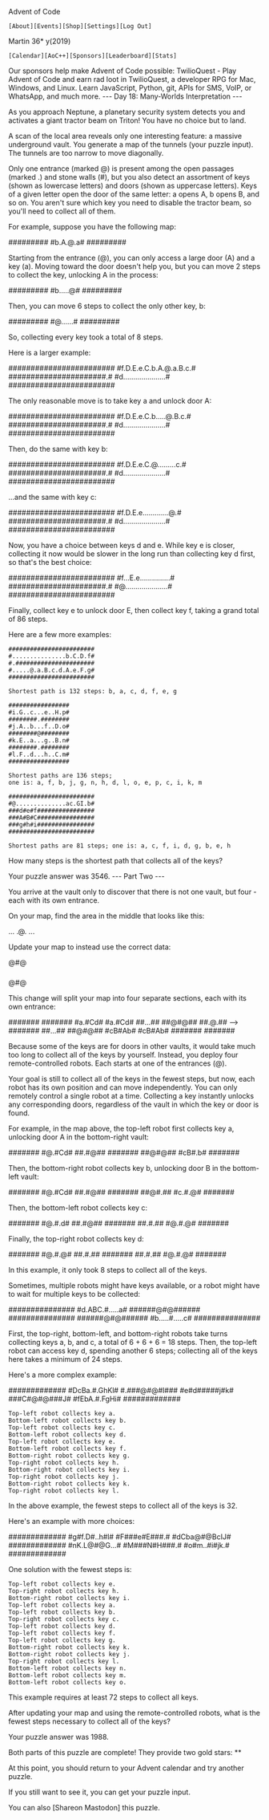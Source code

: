 
Advent of Code

    [About][Events][Shop][Settings][Log Out]

Martin 36*
       y(2019)

    [Calendar][AoC++][Sponsors][Leaderboard][Stats]

Our sponsors help make Advent of Code possible:
TwilioQuest - Play Advent of Code and earn rad loot in TwilioQuest, a developer RPG for Mac, Windows, and Linux. Learn JavaScript, Python, git, APIs for SMS, VoIP, or WhatsApp, and much more.
--- Day 18: Many-Worlds Interpretation ---

As you approach Neptune, a planetary security system detects you and activates a giant tractor beam on Triton! You have no choice but to land.

A scan of the local area reveals only one interesting feature: a massive underground vault. You generate a map of the tunnels (your puzzle input). The tunnels are too narrow to move diagonally.

Only one entrance (marked @) is present among the open passages (marked .) and stone walls (#), but you also detect an assortment of keys (shown as lowercase letters) and doors (shown as uppercase letters). Keys of a given letter open the door of the same letter: a opens A, b opens B, and so on. You aren't sure which key you need to disable the tractor beam, so you'll need to collect all of them.

For example, suppose you have the following map:

#########
#b.A.@.a#
#########

Starting from the entrance (@), you can only access a large door (A) and a key (a). Moving toward the door doesn't help you, but you can move 2 steps to collect the key, unlocking A in the process:

#########
#b.....@#
#########

Then, you can move 6 steps to collect the only other key, b:

#########
#@......#
#########

So, collecting every key took a total of 8 steps.

Here is a larger example:

########################
#f.D.E.e.C.b.A.@.a.B.c.#
######################.#
#d.....................#
########################

The only reasonable move is to take key a and unlock door A:

########################
#f.D.E.e.C.b.....@.B.c.#
######################.#
#d.....................#
########################

Then, do the same with key b:

########################
#f.D.E.e.C.@.........c.#
######################.#
#d.....................#
########################

...and the same with key c:

########################
#f.D.E.e.............@.#
######################.#
#d.....................#
########################

Now, you have a choice between keys d and e. While key e is closer, collecting it now would be slower in the long run than collecting key d first, so that's the best choice:

########################
#f...E.e...............#
######################.#
#@.....................#
########################

Finally, collect key e to unlock door E, then collect key f, taking a grand total of 86 steps.

Here are a few more examples:

    ########################
    #...............b.C.D.f#
    #.######################
    #.....@.a.B.c.d.A.e.F.g#
    ########################

    Shortest path is 132 steps: b, a, c, d, f, e, g

    #################
    #i.G..c...e..H.p#
    ########.########
    #j.A..b...f..D.o#
    ########@########
    #k.E..a...g..B.n#
    ########.########
    #l.F..d...h..C.m#
    #################

    Shortest paths are 136 steps;
    one is: a, f, b, j, g, n, h, d, l, o, e, p, c, i, k, m

    ########################
    #@..............ac.GI.b#
    ###d#e#f################
    ###A#B#C################
    ###g#h#i################
    ########################

    Shortest paths are 81 steps; one is: a, c, f, i, d, g, b, e, h

How many steps is the shortest path that collects all of the keys?

Your puzzle answer was 3546.
--- Part Two ---

You arrive at the vault only to discover that there is not one vault, but four - each with its own entrance.

On your map, find the area in the middle that looks like this:

...
.@.
...

Update your map to instead use the correct data:

@#@
###
@#@

This change will split your map into four separate sections, each with its own entrance:

#######       #######
#a.#Cd#       #a.#Cd#
##...##       ##@#@##
##.@.##  -->  #######
##...##       ##@#@##
#cB#Ab#       #cB#Ab#
#######       #######

Because some of the keys are for doors in other vaults, it would take much too long to collect all of the keys by yourself. Instead, you deploy four remote-controlled robots. Each starts at one of the entrances (@).

Your goal is still to collect all of the keys in the fewest steps, but now, each robot has its own position and can move independently. You can only remotely control a single robot at a time. Collecting a key instantly unlocks any corresponding doors, regardless of the vault in which the key or door is found.

For example, in the map above, the top-left robot first collects key a, unlocking door A in the bottom-right vault:

#######
#@.#Cd#
##.#@##
#######
##@#@##
#cB#.b#
#######

Then, the bottom-right robot collects key b, unlocking door B in the bottom-left vault:

#######
#@.#Cd#
##.#@##
#######
##@#.##
#c.#.@#
#######

Then, the bottom-left robot collects key c:

#######
#@.#.d#
##.#@##
#######
##.#.##
#@.#.@#
#######

Finally, the top-right robot collects key d:

#######
#@.#.@#
##.#.##
#######
##.#.##
#@.#.@#
#######

In this example, it only took 8 steps to collect all of the keys.

Sometimes, multiple robots might have keys available, or a robot might have to wait for multiple keys to be collected:

###############
#d.ABC.#.....a#
######@#@######
###############
######@#@######
#b.....#.....c#
###############

First, the top-right, bottom-left, and bottom-right robots take turns collecting keys a, b, and c, a total of 6 + 6 + 6 = 18 steps. Then, the top-left robot can access key d, spending another 6 steps; collecting all of the keys here takes a minimum of 24 steps.

Here's a more complex example:

#############
#DcBa.#.GhKl#
#.###@#@#I###
#e#d#####j#k#
###C#@#@###J#
#fEbA.#.FgHi#
#############

    Top-left robot collects key a.
    Bottom-left robot collects key b.
    Top-left robot collects key c.
    Bottom-left robot collects key d.
    Top-left robot collects key e.
    Bottom-left robot collects key f.
    Bottom-right robot collects key g.
    Top-right robot collects key h.
    Bottom-right robot collects key i.
    Top-right robot collects key j.
    Bottom-right robot collects key k.
    Top-right robot collects key l.

In the above example, the fewest steps to collect all of the keys is 32.

Here's an example with more choices:

#############
#g#f.D#..h#l#
#F###e#E###.#
#dCba@#@BcIJ#
#############
#nK.L@#@G...#
#M###N#H###.#
#o#m..#i#jk.#
#############

One solution with the fewest steps is:

    Top-left robot collects key e.
    Top-right robot collects key h.
    Bottom-right robot collects key i.
    Top-left robot collects key a.
    Top-left robot collects key b.
    Top-right robot collects key c.
    Top-left robot collects key d.
    Top-left robot collects key f.
    Top-left robot collects key g.
    Bottom-right robot collects key k.
    Bottom-right robot collects key j.
    Top-right robot collects key l.
    Bottom-left robot collects key n.
    Bottom-left robot collects key m.
    Bottom-left robot collects key o.

This example requires at least 72 steps to collect all keys.

After updating your map and using the remote-controlled robots, what is the fewest steps necessary to collect all of the keys?

Your puzzle answer was 1988.

Both parts of this puzzle are complete! They provide two gold stars: **

At this point, you should return to your Advent calendar and try another puzzle.

If you still want to see it, you can get your puzzle input.

You can also [Shareon Mastodon] this puzzle.
